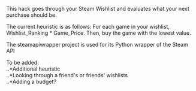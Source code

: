 This hack goes through your Steam Wishlist and evaluates what your next purchase should be.

The current heuristic is as follows: For each game in your wishlist, Wishlist_Ranking * Game_Price. Then, buy the game with the lowest value.

The steamapiwrapper project is used for its Python wrapper of the Steam API 


To be added:  
	..*Additional heuristic  
	..*Looking through a friend's or friends' wishlists  
	..*Adding a budget?  

